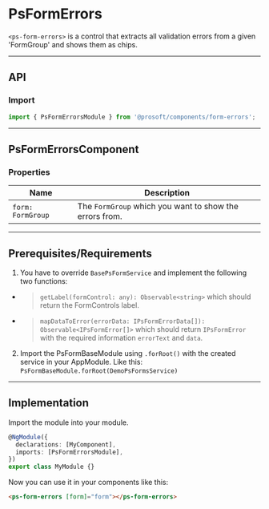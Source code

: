 <link href="style.css" rel="stylesheet"></link>

# PsFormErrors <a name="PsFormErrors"></a>

`<ps-form-errors>` is a control that extracts all validation errors from a given 'FormGroup' and shows them as chips.

---

## API <a name="PsFormErrorsApi"></a>

### Import <a name="PsFormErrorsImport"></a>

```ts | js
import { PsFormErrorsModule } from '@prosoft/components/form-errors';
```

---

## PsFormErrorsComponent <a name="PsFormErrorsComponent"></a>

### Properties <a name="PsFormErrorsComponentProperties"></a>

| Name              | Description                                             |
| ----------------- | ------------------------------------------------------- |
| `form: FormGroup` | The `FormGroup` which you want to show the errors from. |

---

## Prerequisites/Requirements <a name="PsFormErrorsRequirements"></a>

1. You have to override `BasePsFormService` and implement the following two functions:

- > `getLabel(formControl: any): Observable<string>` which should return the FormControls label.
- > `mapDataToError(errorData: IPsFormErrorData[]): Observable<IPsFormError[]>` which should return `IPsFormError` with the required information `errorText` and `data`.

2. Import the PsFormBaseModule using `.forRoot()` with the created service in your AppModule. Like this:
   `PsFormBaseModule.forRoot(DemoPsFormsService)`

---

## Implementation <a name="PsFormErrorsImplementation"></a>

Import the module into your module.

```ts | js
@NgModule({
  declarations: [MyComponent],
  imports: [PsFormErrorsModule],
})
export class MyModule {}
```

Now you can use it in your components like this:

```html
<ps-form-errors [form]="form"></ps-form-errors>
```
